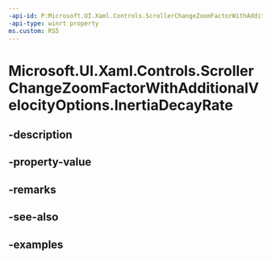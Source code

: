 ```yaml
---
-api-id: P:Microsoft.UI.Xaml.Controls.ScrollerChangeZoomFactorWithAdditionalVelocityOptions.InertiaDecayRate
-api-type: winrt property
ms.custom: RS5
---
```


<!-- Property syntax.
public IReference<float> InertiaDecayRate { get;  set; }
-->

# Microsoft.UI.Xaml.Controls.ScrollerChangeZoomFactorWithAdditionalVelocityOptions.InertiaDecayRate

## -description

## -property-value

## -remarks

## -see-also

## -examples

